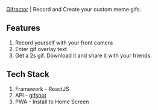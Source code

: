 [Gifractor](https://gifractor.now.sh) | Record and Create your custom meme gifs.

## Features

1. Record yourself with your front camera
2. Enter gif overlay text
3. Get a 2s gif. Download it and share it with your friends.

## Tech Stack

1. Framework - ReactJS
2. API - [gifshot](https://github.com/yahoo/gifshot)
3. PWA - Install to Home Screen
